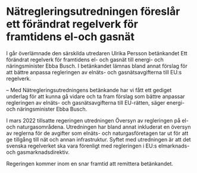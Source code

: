 # Nätregleringsutredningen föreslår ett förändrat regelverk för framtidens el-och gasnät

I går överlämnade den särskilda utredaren Ulrika Persson betänkandet Ett förändrat regelverk för framtidens el- och gasnät till energi- och näringsminister Ebba Busch. I betänkandet lämnas bland annat förslag för att bättre anpassa regleringen av elnäts- och gasnätsavgifterna till EU:s regelverk.

– Med Nätregleringsutredningens betänkande har vi fått ett gediget underlag för att kunna gå vidare och ta fram förslag som bättre anpassar regleringen av elnäts- och gasnätsavgifterna till EU-rätten, säger energi- och näringsminister Ebba Busch.

I mars 2022 tillsatte regeringen utredningen Översyn av regleringen på el- och naturgasområdena. Utredningen har bland annat inkluderat en översyn av reglerna för de avgifter som elnäts- och naturgasföretagen tar ut för att ge tillgång till nät och annan infrastruktur. Syftet med utredningen är att det svenska regelverket ska vara förenligt med regleringen i EU:s elmarknads- och gasmarknadsdirektiv.

Regeringen kommer inom en snar framtid att remittera betänkandet.
